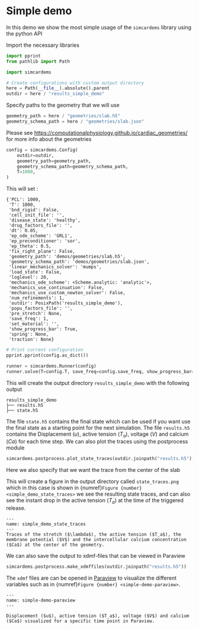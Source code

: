 # Simple demo

In this demo we show the most simple usage of the `simcardems` library using the python API

Import the necessary libraries


```python
import pprint
from pathlib import Path
```

```python
import simcardems
```

```python
# Create configurations with custom output directory
here = Path(__file__).absolute().parent
outdir = here / "results_simple_demo"
```

Specify paths to the geometry that we will use

```python
geometry_path = here / "geometries/slab.h5"
geometry_schema_path = here / "geometries/slab.json"
```

Please see https://computationalphysiology.github.io/cardiac_geometries/ for more info about the geometries


```python
config = simcardems.Config(
    outdir=outdir,
    geometry_path=geometry_path,
    geometry_schema_path=geometry_schema_path,
    T=1000,
)
```


This will set :

```
{'PCL': 1000,
 'T': 1000,
 'bnd_rigid': False,
 'cell_init_file': '',
 'disease_state': 'healthy',
 'drug_factors_file': '',
 'dt': 0.05,
 'ep_ode_scheme': 'GRL1',
 'ep_preconditioner': 'sor',
 'ep_theta': 0.5,
 'fix_right_plane': False,
 'geometry_path': 'demos/geometries/slab.h5',
 'geometry_schema_path': 'demos/geometries/slab.json',
 'linear_mechanics_solver': 'mumps',
 'load_state': False,
 'loglevel': 20,
 'mechanics_ode_scheme': <Scheme.analytic: 'analytic'>,
 'mechanics_use_continuation': False,
 'mechanics_use_custom_newton_solver': False,
 'num_refinements': 1,
 'outdir': PosixPath('results_simple_demo'),
 'popu_factors_file': '',
 'pre_stretch': None,
 'save_freq': 1,
 'set_material': '',
 'show_progress_bar': True,
 'spring': None,
 'traction': None}
```


```python
# Print current configuration
pprint.pprint(config.as_dict())
```

```python
runner = simcardems.Runner(config)
runner.solve(T=config.T, save_freq=config.save_freq, show_progress_bar=True)
```


This will create the output directory `results_simple_demo` with the following output

```
results_simple_demo
├── results.h5
├── state.h5
```
The file `state.h5` contains the final state which can be used if you want use the final state as a starting point for the next simulation.
The file `results.h5` contains the Displacement ($u$), active tension ($T_a$), voltage ($V$) and calcium ($Ca$) for each time step.
We can also plot the traces using the postprocess module



```python
simcardems.postprocess.plot_state_traces(outdir.joinpath("results.h5"), "center")
```


Here we also specify that we want the trace from the center of the slab



This will create a figure in the output directory called `state_traces.png` which in this case is shown in {numref}`Figure {number} <simple_demo_state_traces>` we see the resulting state traces, and can also see the instant drop in the active tension ($T_a$) at the time of the triggered release.

```{figure} figures/simple_demo_state_traces.png
---
name: simple_demo_state_traces
---
Traces of the stretch ($\lambda$), the active tension ($T_a$), the membrane potential ($V$) and the intercellular calcium concentration ($Ca$) at the center of the geometry.
```



We can also save the output to xdmf-files that can be viewed in Paraview


```python
simcardems.postprocess.make_xdmffiles(outdir.joinpath("results.h5"))
```


The `xdmf` files are can be opened in [Paraview](https://www.paraview.org/download/) to visualize the different variables such as in {numref}`Figure {number} <simple-demo-paraview>`.

```{figure} figures/simple_demo.png
---
name: simple-demo-paraview
---

Displacement ($u$), active tension ($T_a$), voltage ($V$) and calcium ($Ca$) visualized for a specific time point in Paraview.
```

